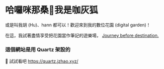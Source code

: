 # 哈囉咪那桑👋我是咖灰狐

或是叫我胡 (Hu)、hann 都可以！歡迎來到我的數位花園 (digital garden)！

在這，我試著盡情享受把花園當作筆記的遊樂場， [Journey before destination.](https://aliabdaal.com/journey-before-destination/)

### 這個網站是用 Quartz 架設的

🔗 試試看吧 https://quartz.jzhao.xyz/
